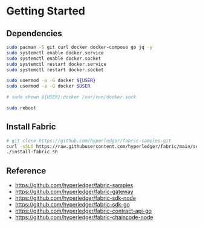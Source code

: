 # Getting Started

## Dependencies

```bash
sudo pacman -S git curl docker docker-compose go jq -y
sudo systemctl enable docker.service
sudo systemctl enable docker.socket
sudo systemctl restart docker.service
sudo systemctl restart docker.socket

sudo usermod -a -G docker ${USER}
sudo usermod -a -G docker $USER

# sudo chown ${USER}:docker /var/run/docker.sock

sudo reboot
```

## Install Fabric

```bash
# git clone https://github.com/hyperledger/fabric-samples.git
curl -sSLO https://raw.githubusercontent.com/hyperledger/fabric/main/scripts/install-fabric.sh && chmod +x install-fabric.sh
./install-fabric.sh
```

## Reference

* <https://github.com/hyperledger/fabric-samples>
* <https://github.com/hyperledger/fabric-gateway>
* <https://github.com/hyperledger/fabric-sdk-node>
* <https://github.com/hyperledger/fabric-sdk-go>
* <https://github.com/hyperledger/fabric-contract-api-go>
* <https://github.com/hyperledger/fabric-chaincode-node>
